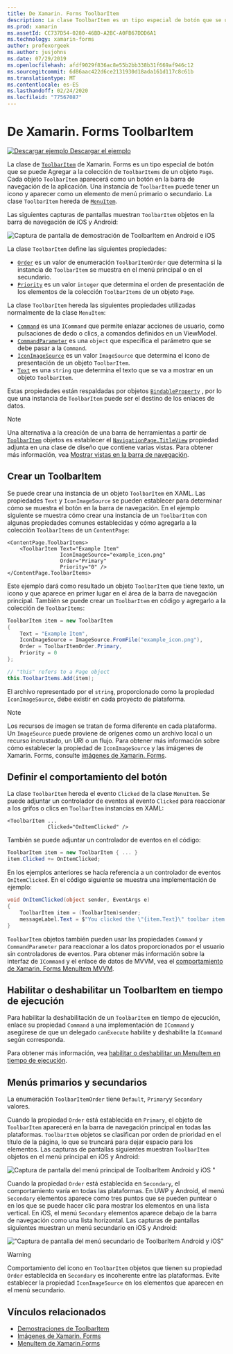 ```yaml
---
title: De Xamarin. Forms ToolbarItem
description: La clase ToolbarItem es un tipo especial de botón que se usa en la barra de navegación de una aplicación.
ms.prod: xamarin
ms.assetId: CC737D54-0280-46BD-A2BC-A0FB67DDD6A1
ms.technology: xamarin-forms
author: profexorgeek
ms.author: jusjohns
ms.date: 07/29/2019
ms.openlocfilehash: afdf9029f836ac8e55b2bb338b31f669af946c12
ms.sourcegitcommit: 6d86aac422d6ce2131930d18ada161d117c8c61b
ms.translationtype: MT
ms.contentlocale: es-ES
ms.lasthandoff: 02/24/2020
ms.locfileid: "77567087"
---
```

# <a name="xamarinforms-toolbaritem"></a>De Xamarin. Forms ToolbarItem

[![Descargar ejemplo](~/media/shared/download.png) Descargar el ejemplo](https://docs.microsoft.com/samples/xamarin/xamarin-forms-samples/userinterface-toolbaritem/)

La clase de [`ToolbarItem`](xref:Xamarin.Forms.ToolbarItem) de Xamarin. Forms es un tipo especial de botón que se puede Agregar a la colección de `ToolbarItems` de un objeto `Page`. Cada objeto `ToolbarItem` aparecerá como un botón en la barra de navegación de la aplicación. Una instancia de `ToolbarItem` puede tener un icono y aparecer como un elemento de menú primario o secundario. La clase `ToolbarItem` hereda de [`MenuItem`](xref:Xamarin.Forms.MenuItem).

Las siguientes capturas de pantallas muestran `ToolbarItem` objetos en la barra de navegación de iOS y Android:

![Captura de pantalla de demostración de ToolbarItem en Android e iOS](toolbaritem-images/toolbaritem-device-screenshot.png "Captura de pantalla de la demostración de ToolbarItem en Android e iOS")

La clase `ToolbarItem` define las siguientes propiedades:

* [`Order`](xref:Xamarin.Forms.ToolbarItem.Order) es un valor de enumeración `ToolbarItemOrder` que determina si la instancia de `ToolbarItem` se muestra en el menú principal o en el secundario.
* [`Priority`](xref:Xamarin.Forms.ToolbarItem.Priority) es un valor `integer` que determina el orden de presentación de los elementos de la colección `ToolbarItems` de un objeto `Page`.

La clase `ToolbarItem` hereda las siguientes propiedades utilizadas normalmente de la clase `MenuItem`:

* [`Command`](xref:Xamarin.Forms.MenuItem.Command) es una `ICommand` que permite enlazar acciones de usuario, como pulsaciones de dedo o clics, a comandos definidos en un ViewModel.
* [`CommandParameter`](xref:Xamarin.Forms.MenuItem.CommandParameter) es una `object` que especifica el parámetro que se debe pasar a la `Command`.
* [`IconImageSource`](xref:Xamarin.Forms.MenuItem.IconImageSource) es un valor `ImageSource` que determina el icono de presentación de un objeto `ToolbarItem`.
* [`Text`](xref:Xamarin.Forms.MenuItem.Text) es una `string` que determina el texto que se va a mostrar en un objeto `ToolbarItem`.

Estas propiedades están respaldadas por objetos [`BindableProperty`](xref:Xamarin.Forms.BindableProperty) , por lo que una instancia de `ToolbarItem` puede ser el destino de los enlaces de datos.

> [!NOTE]
> Una alternativa a la creación de una barra de herramientas a partir de [`ToolbarItem`](xref:Xamarin.Forms.ToolbarItem) objetos es establecer el [`NavigationPage.TitleView`](xref:Xamarin.Forms.NavigationPage.TitleViewProperty) propiedad adjunta en una clase de diseño que contiene varias vistas. Para obtener más información, vea [Mostrar vistas en la barra de navegación](~/xamarin-forms/app-fundamentals/navigation/hierarchical.md#displaying-views-in-the-navigation-bar).

## <a name="create-a-toolbaritem"></a>Crear un ToolbarItem

Se puede crear una instancia de un objeto `ToolbarItem` en XAML. Las propiedades `Text` y `IconImageSource` se pueden establecer para determinar cómo se muestra el botón en la barra de navegación. En el ejemplo siguiente se muestra cómo crear una instancia de un `ToolbarItem` con algunas propiedades comunes establecidas y cómo agregarla a la colección `ToolbarItems` de un `ContentPage`:

```xaml
<ContentPage.ToolbarItems>
    <ToolbarItem Text="Example Item"
                 IconImageSource="example_icon.png"
                 Order="Primary"
                 Priority="0" />
</ContentPage.ToolbarItems>
```

Este ejemplo dará como resultado un objeto `ToolbarItem` que tiene texto, un icono y que aparece en primer lugar en el área de la barra de navegación principal. También se puede crear un `ToolbarItem` en código y agregarlo a la colección de `ToolbarItems`:

```csharp
ToolbarItem item = new ToolbarItem
{
    Text = "Example Item",
    IconImageSource = ImageSource.FromFile("example_icon.png"),
    Order = ToolbarItemOrder.Primary,
    Priority = 0
};

// "this" refers to a Page object
this.ToolbarItems.Add(item);
```

El archivo representado por el `string`, proporcionado como la propiedad `IconImageSource`, debe existir en cada proyecto de plataforma.

> [!NOTE]
> Los recursos de imagen se tratan de forma diferente en cada plataforma. Un `ImageSource` puede proviene de orígenes como un archivo local o un recurso incrustado, un URI o un flujo. Para obtener más información sobre cómo establecer la propiedad de `IconImageSource` y las imágenes de Xamarin. Forms, consulte [imágenes de Xamarin. Forms](~/xamarin-forms/user-interface/images.md).

## <a name="define-button-behavior"></a>Definir el comportamiento del botón

La clase `ToolbarItem` hereda el evento `Clicked` de la clase `MenuItem`. Se puede adjuntar un controlador de eventos al evento `Clicked` para reaccionar a los grifos o clics en `ToolbarItem` instancias en XAML:

```xaml
<ToolbarItem ...
             Clicked="OnItemClicked" />
```

También se puede adjuntar un controlador de eventos en el código:

```csharp
ToolbarItem item = new ToolbarItem { ... }
item.Clicked += OnItemClicked;
```

En los ejemplos anteriores se hacía referencia a un controlador de eventos `OnItemClicked`. En el código siguiente se muestra una implementación de ejemplo:

```csharp
void OnItemClicked(object sender, EventArgs e)
{
    ToolbarItem item = (ToolbarItem)sender;
    messageLabel.Text = $"You clicked the \"{item.Text}\" toolbar item.";
}
```

`ToolbarItem` objetos también pueden usar las propiedades `Command` y `CommandParameter` para reaccionar a los datos proporcionados por el usuario sin controladores de eventos. Para obtener más información sobre la interfaz de `ICommand` y el enlace de datos de MVVM, vea el [comportamiento de Xamarin. Forms MenuItem MVVM](~/xamarin-forms/user-interface/menuitem.md#define-menuitem-behavior-with-mvvm).

## <a name="enable-or-disable-a-toolbaritem-at-runtime"></a>Habilitar o deshabilitar un ToolbarItem en tiempo de ejecución

Para habilitar la deshabilitación de un `ToolbarItem` en tiempo de ejecución, enlace su propiedad `Command` a una implementación de `ICommand` y asegúrese de que un delegado `canExecute` habilite y deshabilite la `ICommand` según corresponda.

Para obtener más información, vea [habilitar o deshabilitar un MenuItem en tiempo de ejecución](menuitem.md#enable-or-disable-a-menuitem-at-runtime).

## <a name="primary-and-secondary-menus"></a>Menús primarios y secundarios

La enumeración `ToolbarItemOrder` tiene `Default`, `Primary`y `Secondary` valores.

Cuando la propiedad `Order` está establecida en `Primary`, el objeto de `ToolbarItem` aparecerá en la barra de navegación principal en todas las plataformas. `ToolbarItem` objetos se clasifican por orden de prioridad en el título de la página, lo que se truncará para dejar espacio para los elementos. Las capturas de pantallas siguientes muestran `ToolbarItem` objetos en el menú principal en iOS y Android:

![Captura de pantalla del menú principal de ToolbarItem Android y iOS "](toolbaritem-images/toolbaritem-primary-menu.png "Captura de pantalla del menú principal de ToolbarItem en Android e iOS")

Cuando la propiedad `Order` está establecida en `Secondary`, el comportamiento varía en todas las plataformas. En UWP y Android, el menú `Secondary` elementos aparece como tres puntos que se pueden puntear o en los que se puede hacer clic para mostrar los elementos en una lista vertical. En iOS, el menú `Secondary` elementos aparece debajo de la barra de navegación como una lista horizontal. Las capturas de pantallas siguientes muestran un menú secundario en iOS y Android:

!["Captura de pantalla del menú secundario de ToolbarItem Android y iOS"](toolbaritem-images/toolbaritem-secondary-menu.png "Captura de pantalla del menú secundario de ToolbarItem en Android e iOS")

> [!WARNING]
> Comportamiento del icono en `ToolbarItem` objetos que tienen su propiedad `Order` establecida en `Secondary` es incoherente entre las plataformas. Evite establecer la propiedad `IconImageSource` en los elementos que aparecen en el menú secundario.

## <a name="related-links"></a>Vínculos relacionados

* [Demostraciones de ToolbarItem](https://docs.microsoft.com/samples/xamarin/xamarin-forms-samples/userinterface-toolbaritem/)
* [Imágenes de Xamarin. Forms](~/xamarin-forms/user-interface/images.md)
* [MenuItem de Xamarin.Forms](~/xamarin-forms/user-interface/menuitem.md)
